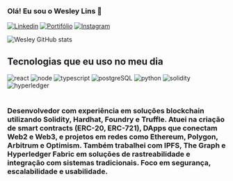 

### Olá! Eu sou o Wesley Lins 🤚 

[![Linkedin](https://img.shields.io/badge/LinkedIn-0077B5?style=for-the-badge&logo=linkedin&logoColor=white)](https://www.linkedin.com/in/wesleylins/)
[![Portifólio](https://img.shields.io/badge/website-000000?style=for-the-badge&logo=About.me&logoColor=white)](https://wesleylins.netlify.app/)
[![Instagram](https://img.shields.io/badge/Instagram-E4405F?style=for-the-badge&logo=instagram&logoColor=white)](https://www.instagram.com/wesleylinsjj/?hl=pt-br)

![Wesley GitHub stats](https://github-readme-stats.vercel.app/api?username=wesli10&show_icons=true&theme=dracula)

## Tecnologias que eu uso no meu dia


<div style='display: inline_block'> 
  <img alt='react' src='https://img.shields.io/badge/React-20232A?style=for-the-badge&logo=react&logoColor=61DAFB'>
  <img alt='node' src='https://img.shields.io/badge/Node.js-43853D?style=for-the-badge&logo=node.js&logoColor=white'>
  <img alt='typescript' src='https://img.shields.io/badge/TypeScript-007ACC?style=for-the-badge&logo=typescript&logoColor=white'>
  <img alt='postgreSQL' src='https://img.shields.io/badge/PostgreSQL-316192?style=for-the-badge&logo=postgresql&logoColor=white'>
  <img alt='python' src='https://img.shields.io/badge/Python-3776AB?style=for-the-badge&logo=python&logoColor=white'>
  <img alt='solidity' src='https://img.shields.io/badge/Solidity-%23363636.svg?style=for-the-badge&logo=solidity&logoColor=white'>
  <img alt='hyperledger' src='https://img.shields.io/badge/Hyperledger-%23363636.svg?style=for-the-badge&logo=hyperledger&logoColor=white'>
</div> <br/>

### Desenvolvedor com experiência em soluções blockchain utilizando Solidity, Hardhat, Foundry e Truffle. Atuei na criação de smart contracts (ERC-20, ERC-721), DApps que conectam Web2 e Web3, e projetos em redes como Ethereum, Polygon, Arbitrum e Optimism. Também trabalhei com IPFS, The Graph e Hyperledger Fabric em soluções de rastreabilidade e integração com sistemas tradicionais. Foco em segurança, escalabilidade e usabilidade.

